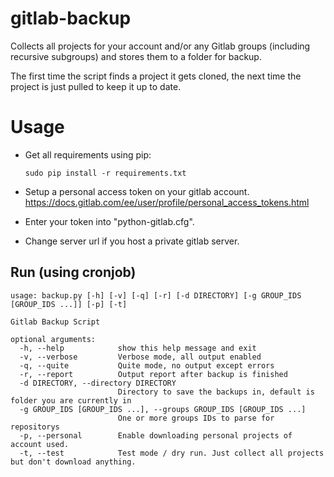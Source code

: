 # gitlab-backup

Collects all projects for your account and/or any Gitlab groups (including recursive subgroups) and stores them to a folder for backup. 

The first time the script finds a project it gets cloned, the next time the project is just pulled to keep it up to date. 

# Usage

* Get all requirements using pip: 
    ```
    sudo pip install -r requirements.txt
    ```

* Setup a personal access token on your gitlab account. 
https://docs.gitlab.com/ee/user/profile/personal_access_tokens.html

* Enter your token into "python-gitlab.cfg".

* Change server url if you host a private gitlab server.

## Run (using cronjob)

```
usage: backup.py [-h] [-v] [-q] [-r] [-d DIRECTORY] [-g GROUP_IDS [GROUP_IDS ...]] [-p] [-t]

Gitlab Backup Script

optional arguments:
  -h, --help            show this help message and exit
  -v, --verbose         Verbose mode, all output enabled
  -q, --quite           Quite mode, no output except errors
  -r, --report          Output report after backup is finished
  -d DIRECTORY, --directory DIRECTORY
                        Directory to save the backups in, default is folder you are currently in
  -g GROUP_IDS [GROUP_IDS ...], --groups GROUP_IDS [GROUP_IDS ...]
                        One or more groups IDs to parse for repositorys
  -p, --personal        Enable downloading personal projects of account used.
  -t, --test            Test mode / dry run. Just collect all projects but don't download anything.
```